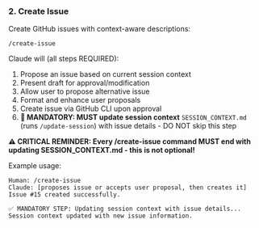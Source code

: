 ### 2. Create Issue
Create GitHub issues with context-aware descriptions:

`/create-issue`

Claude will (all steps REQUIRED):
1. Propose an issue based on current session context
2. Present draft for approval/modification
3. Allow user to propose alternative issue
4. Format and enhance user proposals
5. Create issue via GitHub CLI upon approval
6. **🚨 MANDATORY: MUST update session context** `SESSION_CONTEXT.md` (runs `/update-session`) with issue details - DO NOT skip this step

**⚠️ CRITICAL REMINDER: Every /create-issue command MUST end with updating SESSION_CONTEXT.md - this is not optional!**

Example usage:
```
Human: /create-issue
Claude: [proposes issue or accepts user proposal, then creates it]
Issue #15 created successfully.

✅ MANDATORY STEP: Updating session context with issue details...
Session context updated with new issue information.
```
